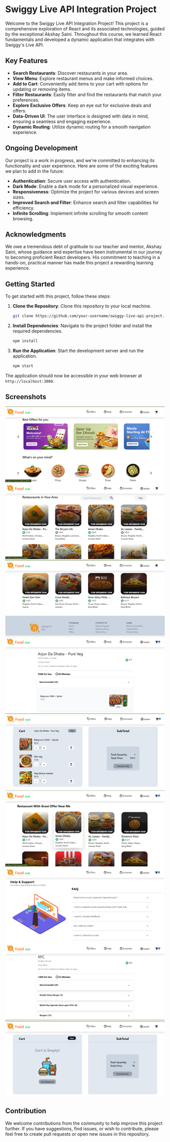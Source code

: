 # Swiggy Live API Integration Project

Welcome to the Swiggy Live API Integration Project! This project is a comprehensive exploration of React and its associated technologies, guided by the exceptional Akshay Saini. Throughout this course, we learned React fundamentals and developed a dynamic application that integrates with Swiggy's Live API.

## Key Features

- **Search Restaurants**: Discover restaurants in your area.
- **View Menu**: Explore restaurant menus and make informed choices.
- **Add to Cart**: Conveniently add items to your cart with options for updating or removing items.
- **Filter Restaurants**: Easily filter and find the restaurants that match your preferences.
- **Explore Exclusive Offers**: Keep an eye out for exclusive deals and offers.
- **Data-Driven UI**: The user interface is designed with data in mind, ensuring a seamless and engaging experience.
- **Dynamic Routing**: Utilize dynamic routing for a smooth navigation experience.

## Ongoing Development

Our project is a work in progress, and we're committed to enhancing its functionality and user experience. Here are some of the exciting features we plan to add in the future:

- **Authentication**: Secure user access with authentication.
- **Dark Mode**: Enable a dark mode for a personalized visual experience.
- **Responsiveness**: Optimize the project for various devices and screen sizes.
- **Improved Search and Filter**: Enhance search and filter capabilities for efficiency.
- **Infinite Scrolling**: Implement infinite scrolling for smooth content browsing.

## Acknowledgments

We owe a tremendous debt of gratitude to our teacher and mentor, Akshay Saini, whose guidance and expertise have been instrumental in our journey to becoming proficient React developers. His commitment to teaching in a hands-on, practical manner has made this project a rewarding learning experience.

## Getting Started

To get started with this project, follow these steps:

1. **Clone the Repository**: Clone this repository to your local machine.

   ```bash
   git clone https://github.com/your-username/swiggy-live-api-project.git
   ```

2. **Install Dependencies**: Navigate to the project folder and install the required dependencies.

   ```bash
   npm install
   ```

3. **Run the Application**: Start the development server and run the application.

   ```bash
   npm start
   ```

The application should now be accessible in your web browser at `http://localhost:3000`.

## Screenshots

![App Screenshot](./src/assets/Screenshot1.png)
![App Screenshot](./src/assets/Screenshot2.png)
![App Screenshot](./src/assets/Screenshot3.png)
![App Screenshot](./src/assets/Screenshot4.png)
![App Screenshot](./src/assets/Screenshot5.png)
![App Screenshot](./src/assets/Screenshot6.png)
![App Screenshot](./src/assets/Screenshot7.png)
![App Screenshot](./src/assets/Screenshot8.png)
![App Screenshot](./src/assets/Screenshot9.png)

## Contribution

We welcome contributions from the community to help improve this project further. If you have suggestions, find issues, or wish to contribute, please feel free to create pull requests or open new issues in this repository.
